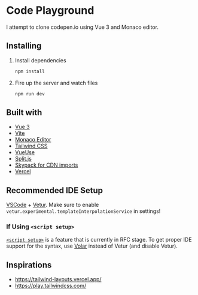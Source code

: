 # Code Playground

I attempt to clone codepen.io using Vue 3 and Monaco editor.

## Installing

1. Install dependencies

   ```bash
   npm install
   ```

2. Fire up the server and watch files

   ```bash
   npm run dev
   ```

## Built with

- [Vue 3](https://v3.vuejs.org/)
- [Vite](https://vitejs.dev/)
- [Monaco Editor](https://github.com/microsoft/monaco-editor)
- [Tailwind CSS](https://tailwindcss.com/)
- [VueUse](https://vueuse.org/)
- [Split.js](https://github.com/nathancahill/split)
- [Skypack for CDN imports](https://www.skypack.dev/)
- [Vercel](https://vercel.com/)

## Recommended IDE Setup

[VSCode](https://code.visualstudio.com/) + [Vetur](https://marketplace.visualstudio.com/items?itemName=octref.vetur). Make sure to enable `vetur.experimental.templateInterpolationService` in settings!

### If Using `<script setup>`

[`<script setup>`](https://github.com/vuejs/rfcs/pull/227) is a feature that is currently in RFC stage. To get proper IDE support for the syntax, use [Volar](https://marketplace.visualstudio.com/items?itemName=johnsoncodehk.volar) instead of Vetur (and disable Vetur).

## Inspirations
- https://tailwind-layouts.vercel.app/
- https://play.tailwindcss.com/